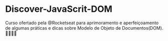 # Discover-JavaScrit-DOM
Curso ofertado pela @Rocketseat para aprimoramento e aperfeiçoamento de algumas práticas e dicas sobre Modelo de Objeto de Documentos(DOM). 👩🏿‍🚀🚀
